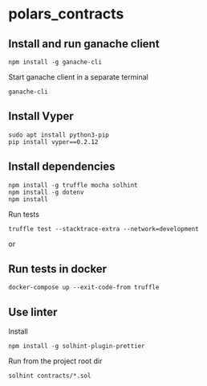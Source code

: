 # polars_contracts

## Install and run ganache client
```
npm install -g ganache-cli
```

Start ganache client in a separate terminal
```
ganache-cli
```

## Install Vyper
```
sudo apt install python3-pip
pip install vyper==0.2.12
```

## Install dependencies
```
npm install -g truffle mocha solhint
npm install -g dotenv
npm install
```

Run tests
```
truffle test --stacktrace-extra --network=development
```

or
## Run tests in docker
```
docker-compose up --exit-code-from truffle
```

## Use linter

Install
```
npm install -g solhint-plugin-prettier
```

Run from the project root dir
```
solhint contracts/*.sol
```